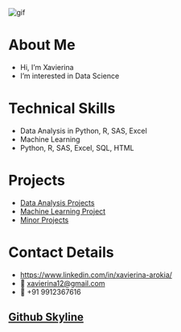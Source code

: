 ![gif](https://user-images.githubusercontent.com/98824047/179364510-c0549ebc-f918-431e-9467-a21d22d4a873.gif)


# About Me
- Hi, I’m Xavierina
- I’m interested in Data Science

# Technical Skills
- Data Analysis in Python, R, SAS, Excel
- Machine Learning
- Python, R, SAS, Excel, SQL, HTML

# Projects
- <a href="https://github.com/xavierina12/Data-Analytics/tree/main/Projects/1.%20Data%20Analysis%20Projects"> Data Analysis Projects</a>
- <a href="https://github.com/xavierina12/Zoo-Animal-Classification-Machine-Learning-Project"> Machine Learning Project</a>
- <a href="https://github.com/xavierina12/Data-Analytics/tree/main/Projects/Minor%20Projects"> Minor Projects </a>

# Contact Details
- https://www.linkedin.com/in/xavierina-arokia/
- :e-mail: xavierina12@gmail.com
- :calling: +91 9912367616


## <a href="https://skyline.github.com/xavierina12/2021"> Github Skyline </a>


